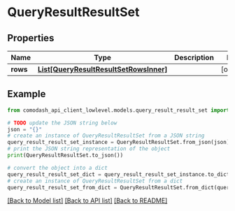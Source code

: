 # QueryResultResultSet


## Properties

Name | Type | Description | Notes
------------ | ------------- | ------------- | -------------
**rows** | [**List[QueryResultResultSetRowsInner]**](QueryResultResultSetRowsInner.md) |  | [optional] 

## Example

```python
from comodash_api_client_lowlevel.models.query_result_result_set import QueryResultResultSet

# TODO update the JSON string below
json = "{}"
# create an instance of QueryResultResultSet from a JSON string
query_result_result_set_instance = QueryResultResultSet.from_json(json)
# print the JSON string representation of the object
print(QueryResultResultSet.to_json())

# convert the object into a dict
query_result_result_set_dict = query_result_result_set_instance.to_dict()
# create an instance of QueryResultResultSet from a dict
query_result_result_set_from_dict = QueryResultResultSet.from_dict(query_result_result_set_dict)
```
[[Back to Model list]](../README.md#documentation-for-models) [[Back to API list]](../README.md#documentation-for-api-endpoints) [[Back to README]](../README.md)


